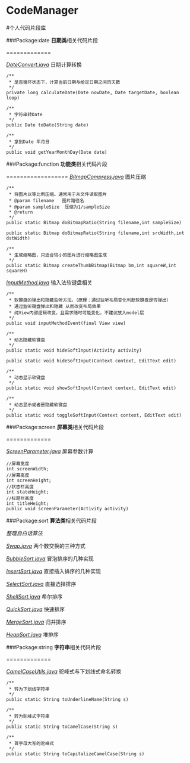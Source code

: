 # CodeManager
#个人代码片段库


###Package:date
**日期类**相关代码片段

=============

*[DateConvert.java](/CodeManager/app/src/main/java/com/lizhaoxuan/codemanager/date/DateConvert.java)* 日期计算转换

	/**
     * 是否循环状态下，计算当前日期与给定日期之间的天数
     */
    private long calculateDate(Date nowDate, Date targetDate, boolean loop)
    
    /**
     * 字符串转Date
     */
    public Date toDate(String date)
    
    /**
     * 拿到Date 年月日
     */
    public void getYearMonthDay(Date date)



###Package:function
**功能类**相关代码片段

==================
*[BitmapCompress.java](/CodeManager/app/src/main/java/com/lizhaoxuan/codemanager/function/BitmapCompress.java)* 图片压缩

	/**
     * 将图片以等比例压缩。通常用于从文件读取图片
     * @param filename   图片路径名
     * @param sampleSize  压缩为1/sampleSize
     * @return
     */
    public static Bitmap doBitmapRatio(String filename,int sampleSize)
    
    public static Bitmap doBitmapRatio(String filename,int srcWidth,int dstWidth)
    
    /**
     * 生成缩略图，只适合较小的图片进行缩略图生成
     */
    public static Bitmap createThumbBitmap(Bitmap bm,int squareW,int squareH)
    
    
*[InputMethod.java](/CodeManager/app/src/main/java/com/lizhaoxuan/codemanager/function/InputMethod.java)* 输入法软键盘相关

	/**
     * 软键盘的弹出和隐藏监听方法。（原理：通过监听布局变化判断软键盘是否弹出）
     * 通过监听键盘弹出和隐藏 从而改变布局效果
     * 纯View内部逻辑改变，且需求随时可能变化，不建议放入model层
     */
    public void inputMethodEvent(final View view)
    
    /**
     * 动态隐藏软键盘
     */
    public static void hideSoftInput(Activity activity)
    
    public static void hideSoftInput(Context context, EditText edit)
    
    /**
     * 动态显示软键盘
     */
    public static void showSoftInput(Context context, EditText edit)
    
    /**
     * 动态显示或者是隐藏软键盘
     */
    public static void toggleSoftInput(Context context, EditText edit)


###Package:screen
**屏幕类**相关代码片段

=============

*[ScreenParameter.java](/CodeManager/app/src/main/java/com/lizhaoxuan/codemanager/screen/ScreenParameter.java)* 屏幕参数计算

	//屏幕宽度
    int screenWidth;
    //屏幕高度
    int screenHeight;
    //状态栏高度
    int stateHeight;
    //标题栏高度
    int titleHeight;
	public void screenParameter(Activity activity)


###Package:sort
**算法类**相关代码片段

*整理自白话算法*

*[Swap.java](/CodeManager/app/src/main/java/com/lizhaoxuan/codemanager/sort/Swap.java)* 两个数交换的三种方式
	
*[BubbleSort.java](/CodeManager/app/src/main/java/com/lizhaoxuan/codemanager/sort/BubbleSort.java)* 冒泡排序的几种实现
	
*[InsertSort.java](/CodeManager/app/src/main/java/com/lizhaoxuan/codemanager/sort/InsertSort.java)* 直接插入排序的几种实现
	
*[SelectSort.java](/CodeManager/app/src/main/java/com/lizhaoxuan/codemanager/sort/SelectSort.java)* 直接选择排序
	
*[ShellSort.java](/CodeManager/app/src/main/java/com/lizhaoxuan/codemanager/sort/ShellSort.java)* 希尔排序
	
*[QuickSort.java](/CodeManager/app/src/main/java/com/lizhaoxuan/codemanager/sort/QuickSort.java)* 快速排序
	
*[MergeSort.java](/CodeManager/app/src/main/java/com/lizhaoxuan/codemanager/sort/MergeSort.java)* 归并排序
	
*[HeapSort.java](/CodeManager/app/src/main/java/com/lizhaoxuan/codemanager/sort/HeapSort.java)* 堆排序

###Package:string
**字符串**相关代码片段

=============

*[CamelCaseUtils.java](/CodeManager/app/src/main/java/com/lizhaoxuan/codemanager/string/CamelCaseUtils.java)* 驼峰式与下划线式命名转换

	/**
     * 转为下划线字符串
     */
    public static String toUnderlineName(String s)
    
    /**
     * 转为驼峰式字符串
     */
    public static String toCamelCase(String s)
    
    /**
     * 首字母大写的驼峰式
     */
    public static String toCapitalizeCamelCase(String s)

